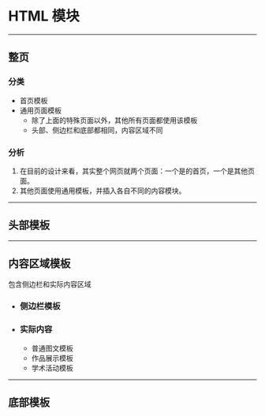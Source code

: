 # HTML 模块

***
## 整页

### 分类
* 首页模板
* 通用页面模板
    * 除了上面的特殊页面以外，其他所有页面都使用该模板
    * 头部、侧边栏和底部都相同，内容区域不同

### 分析
1. 在目前的设计来看，其实整个网页就两个页面：一个是的首页，一个是其他页面。
2. 其他页面使用通用模板，并插入各自不同的内容模块。



***
## 头部模板



***
## 内容区域模板
包含侧边栏和实际内容区域

* ### 侧边栏模板

* ### 实际内容
    * 普通图文模板
    * 作品展示模板
    * 学术活动模板



***
## 底部模板
